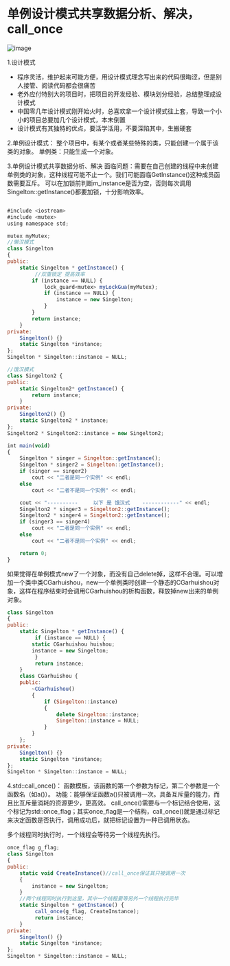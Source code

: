 
# 单例设计模式共享数据分析、解决，call_once

![image](https://user-images.githubusercontent.com/38579506/131490283-5adf9a61-8368-422a-b741-416cc5c0bf2e.png)

1.设计模式

* 程序灵活，维护起来可能方便，用设计模式理念写出来的代码很晦涩，但是别人接管、阅读代码都会很痛苦
* 老外应付特别大的项目时，把项目的开发经验、模块划分经验，总结整理成设计模式
* 中国零几年设计模式刚开始火时，总喜欢拿一个设计模式往上套，导致一个小小的项目总要加几个设计模式，本末倒置
* 设计模式有其独特的优点，要活学活用，不要深陷其中，生搬硬套

2.单例设计模式：
整个项目中，有某个或者某些特殊的类，只能创建一个属于该类的对象。
单例类：只能生成一个对象。

3.单例设计模式共享数据分析、解决
面临问题：需要在自己创建的线程中来创建单例类的对象，这种线程可能不止一个。我们可能面临GetInstance()这种成员函数需要互斥。
可以在加锁前判断m_instance是否为空，否则每次调用Singelton::getInstance()都要加锁，十分影响效率。

```js

#include <iostream>	
#include <mutex>
using namespace	std;

mutex myMutex;
//懒汉模式
class Singelton
{
public:
	static Singelton * getInstance() {
         //双重锁定 提高效率
		if (instance == NULL) {
			lock_guard<mutex> myLockGua(myMutex);
			if (instance == NULL) {
				instance = new Singelton;
			}
		}
		return instance;
	}
private:
	Singelton() {}
	static Singelton *instance;
};
Singelton * Singelton::instance = NULL;

//饿汉模式
class Singelton2 {
public:
	static Singelton2* getInstance() {
		return instance;
	}
private:
	Singelton2() {}
	static Singelton2 * instance;
};
Singelton2 * Singelton2::instance = new Singelton2;

int main(void)
{
	Singelton * singer = Singelton::getInstance();
	Singelton * singer2 = Singelton::getInstance();
	if (singer == singer2)
		cout << "二者是同一个实例" << endl;
	else
		cout << "二者不是同一个实例" << endl;

	cout << "----------		以下 是 饿汉式	------------" << endl;
	Singelton2 * singer3 = Singelton2::getInstance();
	Singelton2 * singer4 = Singelton2::getInstance();
	if (singer3 == singer4)
		cout << "二者是同一个实例" << endl;
	else
		cout << "二者不是同一个实例" << endl;

	return 0;
}
```

如果觉得在单例模式new了一个对象，而没有自己delete掉，这样不合理。可以增加一个类中类CGarhuishou，new一个单例类时创建一个静态的CGarhuishou对象，这样在程序结束时会调用CGarhuishou的析构函数，释放掉new出来的单例对象。

```js
class Singelton
{
public:
	static Singelton * getInstance() {
         if (instance == NULL) {
		static CGarhuishou huishou;
		instance = new Singelton;
         }
         return instance;
	}
	class CGarhuishou {
	public:
		~CGarhuishou()
		{
			if (Singelton::instance)
			{
				delete Singelton::instance;
				Singelton::instance = NULL;
			}
		}
	};
private:
	Singelton() {}
	static Singelton *instance;
};
Singelton * Singelton::instance = NULL;
```

4.std::call_once()：
函数模板，该函数的第一个参数为标记，第二个参数是一个函数名（如a()）。
功能：能够保证函数a()只被调用一次。具备互斥量的能力，而且比互斥量消耗的资源更少，更高效。
call_once()需要与一个标记结合使用，这个标记为std::once_flag；其实once_flag是一个结构，call_once()就是通过标记来决定函数是否执行，调用成功后，就把标记设置为一种已调用状态。

多个线程同时执行时，一个线程会等待另一个线程先执行。


```js
once_flag g_flag;
class Singelton
{
public:
    static void CreateInstance()//call_once保证其只被调用一次
    {
        instance = new Singelton;
    }
    //两个线程同时执行到这里，其中一个线程要等另外一个线程执行完毕
	static Singelton * getInstance() {
         call_once(g_flag, CreateInstance);
         return instance;
	}
private:
	Singelton() {}
	static Singelton *instance;
};
Singelton * Singelton::instance = NULL;
```
